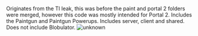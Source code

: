 Originates from the TI leak, this was before the paint and portal 2 folders were merged, however this code was mostly intended for Portal 2. 
Includes the Paintgun and Paintgun Powerups. Includes server, client and shared. 
Does not include Blobulator.
![unknown](https://user-images.githubusercontent.com/75037904/177161275-a3f6f1c9-d11a-464e-8d52-a23d370e74db.png)
